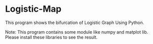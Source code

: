 # Logistic-Map
This program shows the bifurcation of Logistic Graph Using Python.





Note: This program contains some module like numpy and matplot lib. Please install these libraries to see the result.
